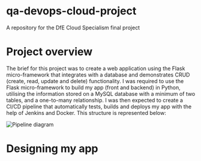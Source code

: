 # qa-devops-cloud-project
A repository for the DfE Cloud Specialism final project

# Project overview
The brief for this project was to create a web application using the Flask micro-framework that integrates with a database and demonstrates CRUD (create, read, update and delete) functionality. I was required to use the Flask micro-framework to build my app (front and backend) in Python, utilising the information stored on a MySQL database with a minimum of two tables, and a one-to-many relationship. I was then expected to create a CI/CD pipeline that automatically tests, builds and deploys my app with the help of Jenkins and Docker. This structure is represented below:


![Pipeline diagram](https://user-images.githubusercontent.com/105214801/178483833-4229d52f-ffd0-4bae-aa63-726fbf3584e1.jpg)

# Designing my app
